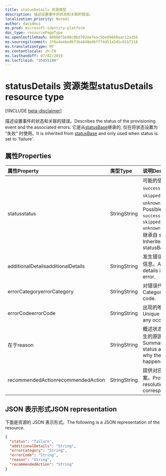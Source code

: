 ```yaml
---
title: statusDetails 资源类型
description: 描述设置事件的状态和关联的错误。
localization_priority: Normal
author: davidmu1
ms.prod: microsoft-identity-platform
doc_type: resourcePageType
ms.openlocfilehash: 88880fbe88c0bd702eefeac5bed9668aac12a356
ms.sourcegitcommit: 3f6a4eebe4b73ba848edbff74d51a2d5c81b7318
ms.translationtype: MT
ms.contentlocale: zh-CN
ms.lasthandoff: 07/02/2019
ms.locfileid: "35455180"
---
```

# <a name="statusdetails-resource-type"></a><span data-ttu-id="a1af6-103">statusDetails 资源类型</span><span class="sxs-lookup"><span data-stu-id="a1af6-103">statusDetails resource type</span></span>

[!INCLUDE [beta-disclaimer](../../includes/beta-disclaimer.md)]

<span data-ttu-id="a1af6-104">描述设置事件的状态和关联的错误。</span><span class="sxs-lookup"><span data-stu-id="a1af6-104">Describes the status of the provisioning event and the associated errors.</span></span> <span data-ttu-id="a1af6-105">它是从[statusBase](/graph/api/resources/statusbase?view=graph-rest-beta)继承的, 仅在将状态设置为 "失败" 时使用。</span><span class="sxs-lookup"><span data-stu-id="a1af6-105">It is inherited from [statusBase](/graph/api/resources/statusbase?view=graph-rest-beta) and only used when status is set to 'failure'.</span></span>  

## <a name="properties"></a><span data-ttu-id="a1af6-106">属性</span><span class="sxs-lookup"><span data-stu-id="a1af6-106">Properties</span></span>

| <span data-ttu-id="a1af6-107">属性</span><span class="sxs-lookup"><span data-stu-id="a1af6-107">Property</span></span>     | <span data-ttu-id="a1af6-108">类型</span><span class="sxs-lookup"><span data-stu-id="a1af6-108">Type</span></span>        | <span data-ttu-id="a1af6-109">说明</span><span class="sxs-lookup"><span data-stu-id="a1af6-109">Description</span></span> |
|:-------------|:------------|:------------|
|<span data-ttu-id="a1af6-110">status</span><span class="sxs-lookup"><span data-stu-id="a1af6-110">status</span></span>|<span data-ttu-id="a1af6-111">String</span><span class="sxs-lookup"><span data-stu-id="a1af6-111">String</span></span>|<span data-ttu-id="a1af6-112">可能的值是：`success`、`failure`、`skipped`、`unknownFutureValue`。</span><span class="sxs-lookup"><span data-stu-id="a1af6-112">Possible values are: `success`, `failure`, `skipped`, `unknownFutureValue`.</span></span> <span data-ttu-id="a1af6-113">继承自 statusBase。</span><span class="sxs-lookup"><span data-stu-id="a1af6-113">Inherited from statusBase.</span></span>|
|<span data-ttu-id="a1af6-114">additionalDetails</span><span class="sxs-lookup"><span data-stu-id="a1af6-114">additionalDetails</span></span>|<span data-ttu-id="a1af6-115">String</span><span class="sxs-lookup"><span data-stu-id="a1af6-115">String</span></span>|<span data-ttu-id="a1af6-116">发生错误时的其他详细信息。</span><span class="sxs-lookup"><span data-stu-id="a1af6-116">Additional details in case of error.</span></span>|
|<span data-ttu-id="a1af6-117">errorCategory</span><span class="sxs-lookup"><span data-stu-id="a1af6-117">errorCategory</span></span>|<span data-ttu-id="a1af6-118">String</span><span class="sxs-lookup"><span data-stu-id="a1af6-118">String</span></span>|<span data-ttu-id="a1af6-119">对错误代码进行分类。</span><span class="sxs-lookup"><span data-stu-id="a1af6-119">Categorizes the error code.</span></span>|
|<span data-ttu-id="a1af6-120">errorCode</span><span class="sxs-lookup"><span data-stu-id="a1af6-120">errorCode</span></span>|<span data-ttu-id="a1af6-121">String</span><span class="sxs-lookup"><span data-stu-id="a1af6-121">String</span></span>|<span data-ttu-id="a1af6-122">出现的唯一错误代码。</span><span class="sxs-lookup"><span data-stu-id="a1af6-122">Unique error code if any occurred.</span></span>|
|<span data-ttu-id="a1af6-123">在于</span><span class="sxs-lookup"><span data-stu-id="a1af6-123">reason</span></span>|<span data-ttu-id="a1af6-124">String</span><span class="sxs-lookup"><span data-stu-id="a1af6-124">String</span></span>|<span data-ttu-id="a1af6-125">概述状态并介绍状态发生的原因。</span><span class="sxs-lookup"><span data-stu-id="a1af6-125">Summarizes the status and describes why the status happened.</span></span>|
|<span data-ttu-id="a1af6-126">recommendedAction</span><span class="sxs-lookup"><span data-stu-id="a1af6-126">recommendedAction</span></span>|<span data-ttu-id="a1af6-127">String</span><span class="sxs-lookup"><span data-stu-id="a1af6-127">String</span></span>|<span data-ttu-id="a1af6-128">提供对应错误的解决方案。</span><span class="sxs-lookup"><span data-stu-id="a1af6-128">Provides the resolution for the corresponding error.</span></span>|

## <a name="json-representation"></a><span data-ttu-id="a1af6-129">JSON 表示形式</span><span class="sxs-lookup"><span data-stu-id="a1af6-129">JSON representation</span></span>

<span data-ttu-id="a1af6-130">下面是资源的 JSON 表示形式。</span><span class="sxs-lookup"><span data-stu-id="a1af6-130">The following is a JSON representation of the resource.</span></span>

<!-- {
  "blockType": "resource",
  "optionalProperties": [

  ],
  "@odata.type": "microsoft.graph.statusDetails",
  "baseType": "microsoft.graph.statusBase"
}-->

```json
{
  "status": "failure",
  "additionalDetails": "String",
  "errorCategory": "String",
  "errorCode": "String",
  "reason": "String",
  "recommendedAction": "String"
}
```

<!-- uuid: 16cd6b66-4b1a-43a1-adaf-3a886856ed98
2019-02-04 14:57:30 UTC -->
<!-- {
  "type": "#page.annotation",
  "description": "statusDetails resource",
  "keywords": "",
  "section": "documentation",
  "tocPath": ""
}-->
